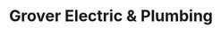 ---
title: "Grover Electric & Plumbing"
url: /medford/grover-electric-und-plumbing/
shop: Baumarkt
---